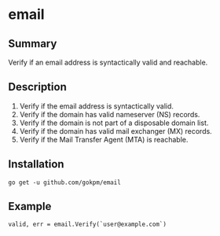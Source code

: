 # email

## Summary

Verify if an email address is syntactically valid and reachable.

## Description

1. Verify if the email address is syntactically valid.
2. Verify if the domain has valid nameserver (NS) records.
3. Verify if the domain is not part of a disposable domain list.
4. Verify if the domain has valid mail exchanger (MX) records.
5. Verify if the Mail Transfer Agent (MTA) is reachable.

## Installation

```
go get -u github.com/gokpm/email
```

## Example

```
valid, err = email.Verify(`user@example.com`)
```
